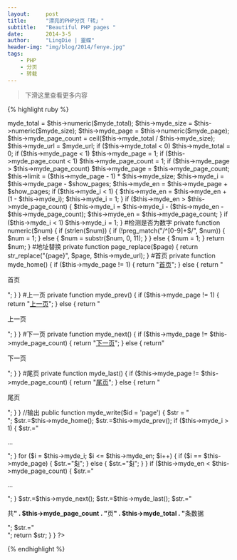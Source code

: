 ```yaml
---
layout:     post
title:      "漂亮的PHP分页「转」"
subtitle:   "Beautiful PHP pages "
date:       2014-3-5
author:     "LingDie | 靈蝶"
header-img: "img/blog/2014/fenye.jpg"
tags:
    - PHP
    - 分页
    - 转载
---
```


> 下滑这里查看更多内容

{% highlight ruby %}

<?php

#/* * *********************************************
 #* @类名:   page
 #* @参数:   $myde_total - 总记录数
 #*          $myde_size - 一页显示的记录数
 #*          $myde_page - 当前页
 #*          $myde_url - 获取当前的url
 #* @功能:   分页实现
 #*/

class page {

    private $myde_total;          #总记录数
    private $myde_size;           #一页显示的记录数
    private $myde_page;           #当前页
    private $myde_page_count;     #总页数
    private $myde_i;              #起头页数
    private $myde_en;             #结尾页数
    private $myde_url;            #获取当前的url
    #/*
     #* $show_pages
     #* 页面显示的格式，显示链接的页数为2*$show_pages+1。
     #* 如$show_pages=2那么页面上显示就是[首页] [上页] 1 2 3 4 5 [下页] [尾页] 
     #*/
    private $show_pages;

    public function __construct($myde_total = 1, $myde_size = 1, $myde_page = 1, $myde_url, $show_pages = 2) {
        $this->myde_total = $this->numeric($myde_total);
        $this->myde_size = $this->numeric($myde_size);
        $this->myde_page = $this->numeric($myde_page);
        $this->myde_page_count = ceil($this->myde_total / $this->myde_size);
        $this->myde_url = $myde_url;
        if ($this->myde_total < 0)
            $this->myde_total = 0;
        if ($this->myde_page < 1)
            $this->myde_page = 1;
        if ($this->myde_page_count < 1)
            $this->myde_page_count = 1;
        if ($this->myde_page > $this->myde_page_count)
            $this->myde_page = $this->myde_page_count;
        $this->limit = ($this->myde_page - 1) * $this->myde_size;
        $this->myde_i = $this->myde_page - $show_pages;
        $this->myde_en = $this->myde_page + $show_pages;
        if ($this->myde_i < 1) {
            $this->myde_en = $this->myde_en + (1 - $this->myde_i);
            $this->myde_i = 1;
        }
        if ($this->myde_en > $this->myde_page_count) {
            $this->myde_i = $this->myde_i - ($this->myde_en - $this->myde_page_count);
            $this->myde_en = $this->myde_page_count;
        }
        if ($this->myde_i < 1)
            $this->myde_i = 1;
    }

    #检测是否为数字
    private function numeric($num) {
        if (strlen($num)) {
            if (!preg_match("/^[0-9]+$/", $num)) {
                $num = 1;
            } else {
                $num = substr($num, 0, 11);
            }
        } else {
            $num = 1;
        }
        return $num;
    }

    #地址替换
    private function page_replace($page) {
        return str_replace("{page}", $page, $this->myde_url);
    }

    #首页
    private function myde_home() {
        if ($this->myde_page != 1) {
            return "<a href='" . $this->page_replace(1) . "' title='首页'>首页</a>";
        } else {
            return "<p>首页</p>";
        }
    }

    #上一页
    private function myde_prev() {
        if ($this->myde_page != 1) {
            return "<a href='" . $this->page_replace($this->myde_page - 1) . "' title='上一页'>上一页</a>";
        } else {
            return "<p>上一页</p>";
        }
    }

    #下一页
    private function myde_next() {
        if ($this->myde_page != $this->myde_page_count) {
            return "<a href='" . $this->page_replace($this->myde_page + 1) . "' title='下一页'>下一页</a>";
        } else {
            return"<p>下一页</p>";
        }
    }

    #尾页
    private function myde_last() {
        if ($this->myde_page != $this->myde_page_count) {
            return "<a href='" . $this->page_replace($this->myde_page_count) . "' title='尾页'>尾页</a>";
        } else {
            return "<p>尾页</p>";
        }
    }

    //输出
    public function myde_write($id = 'page') {
        $str = "<div id=" . $id . ">";
        $str.=$this->myde_home();
        $str.=$this->myde_prev();
        if ($this->myde_i > 1) {
            $str.="<p class='pageEllipsis'>...</p>";
        }
        for ($i = $this->myde_i; $i <= $this->myde_en; $i++) {
            if ($i == $this->myde_page) {
                $str.="<a href='" . $this->page_replace($i) . "' title='第" . $i . "页' class='cur'>$i</a>";
            } else {
                $str.="<a href='" . $this->page_replace($i) . "' title='第" . $i . "页'>$i</a>";
            }
        }
        if ($this->myde_en < $this->myde_page_count) {
            $str.="<p class='pageEllipsis'>...</p>";
        }
        $str.=$this->myde_next();
        $str.=$this->myde_last();
        $str.="<p class='pageRemark'>共<b>" . $this->myde_page_count .
                "</b>页<b>" . $this->myde_total . "</b>条数据</p>";
        $str.="</div>";
        return $str;
    }

}

?>

{% endhighlight %}